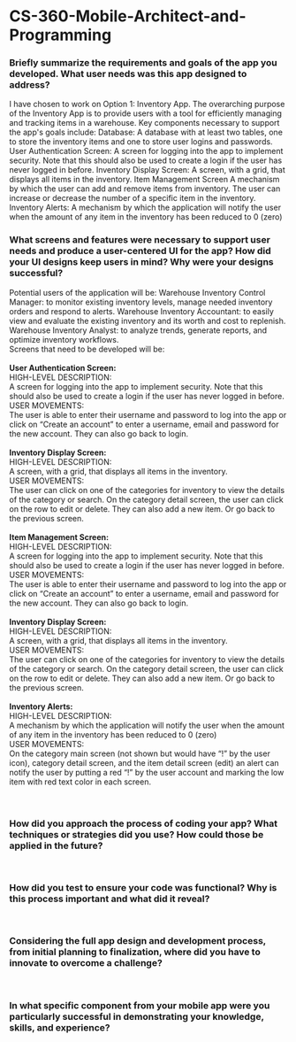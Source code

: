 # CS-360-Mobile-Architect-and-Programming

<h3>Briefly summarize the requirements and goals of the app you developed. What user needs was this app designed to address?</h3>
I have chosen to work on Option 1: Inventory App.
The overarching purpose of the Inventory App is to provide users with a tool for efficiently managing and tracking items in a warehouse. Key components necessary to support the app's goals include:
Database: A database with at least two tables, one to store the inventory items and one to store user logins and passwords.
User Authentication Screen: A screen for logging into the app to implement security. Note that this should also be used to create a login if the user has never logged in before.
Inventory Display Screen: A screen, with a grid, that displays all items in the inventory.
Item Management Screen A mechanism by which the user can add and remove items from inventory. The user can increase or decrease the number of a specific item in the inventory.
Inventory Alerts: A mechanism by which the application will notify the user when the amount of any item in the inventory has been reduced to 0 (zero)


<br>
<h3>What screens and features were necessary to support user needs and produce a user-centered UI for the app? How did your UI designs keep users in mind? Why were your designs successful?</h3>
Potential users of the application will be: 
Warehouse Inventory Control Manager: to monitor existing inventory levels, manage needed inventory orders and respond to alerts.
Warehouse Inventory Accountant: to easily view and evaluate the existing inventory and its worth and cost to replenish.
Warehouse Inventory Analyst: to analyze trends, generate reports, and optimize inventory workflows.<br>
Screens that need to be developed will be: <br><br>
<b>User Authentication Screen:</b><br>
HIGH-LEVEL DESCRIPTION:<br>
A screen for logging into the app to implement security. Note that this should also be used to create a login if the user has never logged in before.<br>
USER MOVEMENTS: <br>
The user is able to enter their username and password to log into the app or click on “Create an account” to enter a username, email and password for the new account. They can also go back to login.<br><br>
<b>Inventory Display Screen:</b><br>
HIGH-LEVEL DESCRIPTION:<br> 
A screen, with a grid, that displays all items in the inventory.<br>
USER MOVEMENTS:<br> 
The user can click on one of the categories for inventory to view the details of the category or search. On the category detail screen, the user can click on the row to edit or delete. They can also add a new item. Or go back to the previous screen.<br><br>
<b>Item Management Screen:</b><br>
HIGH-LEVEL DESCRIPTION:<br> 
A screen for logging into the app to implement security. Note that this should also be used to create a login if the user has never logged in before.<br>
USER MOVEMENTS:<br> 
The user is able to enter their username and password to log into the app or click on “Create an account” to enter a username, email and password for the new account. They can also go back to login.<br><br>
<b>Inventory Display Screen:</b><br>
HIGH-LEVEL DESCRIPTION:<br> 
A screen, with a grid, that displays all items in the inventory.<br>
USER MOVEMENTS:<br> 
The user can click on one of the categories for inventory to view the details of the category or search. On the category detail screen, the user can click on the row to edit or delete. They can also add a new item. Or go back to the previous screen.<br><br>
<b>Inventory Alerts:</b><br>
HIGH-LEVEL DESCRIPTION:<br> 
A mechanism by which the application will notify the user when the amount of any item in the inventory has been reduced to 0 (zero)<br>
USER MOVEMENTS:<br> 
On the category main screen (not shown but would have “!” by the user icon), category detail screen, and the item detail screen (edit) an alert can notify the user by putting a red “!” by the user account and marking the low item with red text color in each screen.<br><br>

<br>
<h3>How did you approach the process of coding your app? What techniques or strategies did you use? How could those be applied in the future?</h3>

<br>
<h3>How did you test to ensure your code was functional? Why is this process important and what did it reveal?</h3>

<br>
<h3>Considering the full app design and development process, from initial planning to finalization, where did you have to innovate to overcome a challenge?</h3>

<br>
<h3>In what specific component from your mobile app were you particularly successful in demonstrating your knowledge, skills, and experience?</h3>
